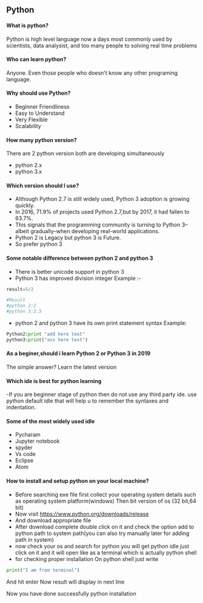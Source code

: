 ## Python

#### What is python?
Python is high level language now a days most commonly used by scientists, data analysist, and too 
many people to solving real time problems

#### Who can learn python?
Anyone. Even those people who doesn't know any other programing language.

#### Why should use Python?
- Beginner Friendliness
- Easy to Understand
- Very Flexible
- Scalability

#### How many python version?
There are 2 python version both are developing simultaneously
  - python 2.x
  - python 3.x

#### Which version should I use?
- Although Python 2.7 is still widely used, Python 3 adoption is growing quickly.
- In 2016, 71.9% of projects used Python 2.7,but by 2017, it had fallen to 63.7%. 
- This signals that the programming community is turning to Python 3–albeit gradually–when developing real-world applications.
- Python 2 is Legacy but python 3 is Future.
- So prefer python 3

#### Some notable difference between python 2 and python 3

- There is better unicode support in python 3
- Python 3 has improved division integer
 Example :-
 ```python 
 result=5/2
 
 #Result
 #python 2:2
 #python 3:2.5
 ```
- python 2 and python 3 have its own print statement syntax 
Example:
```python
Python2:print "add here text"
python3:print("ass here text")
```

#### As a beginer,should i learn Python 2 or Python 3 in 2019
The simple answer? Learn the latest version


#### Which ide is best for python learning
-If you are beginner stage of python then do not use any third party ide. use python default idle that will help u to remember the syntaxes and indentation.

#### Some of the  most widely used idle
- Pycharam
- Jupyter notebook
- spyder
- Vs code
- Eclipse
- Atom

#### How to install and setup python on your local machine?
- Before searching exe file first collect your operating system details such as operating system platform(windows)
Then bit version of os (32 bit,64 bit)
- Now visit https://www.python.org/downloads/release
- And download appropriate file
- After download complete double click on it and check the option add to python path to system 
path(you can also try manually later for adding path in system)
- now check your os and search for python you will get python idle just click on it and it will open like as a terminal which is 
actually python shell
- for checking proper installation
On python shell just write
```python
print("I am from terminal")  
```
And hit enter
Now result will display in next line

Now you have done successfully python installation
